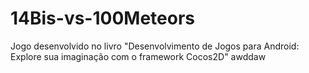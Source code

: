 # 14Bis-vs-100Meteors
Jogo desenvolvido no livro "Desenvolvimento de Jogos para Android: Explore sua imaginação com o framework Cocos2D"
awddaw
